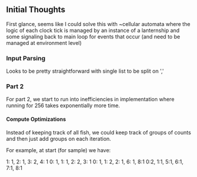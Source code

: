 ## Initial Thoughts

First glance, seems like I could solve this with ~cellular automata where the logic of each clock tick is managed by an instance of a lanternship and some signaling back to main loop for events that occur (and need to be managed at environment level)

### Input Parsing
Looks to be pretty straightforward with single list to be split on ','

### Part 2
For part 2, we start to run into inefficiencies in implementation where running for 256 takes exponentially more time. 

#### Compute Optimizations

Instead of keeping track of all fish, we could keep track of groups of counts and then just add groups on each iteration. 

For example, at start (for sample) we have: 

1: 1, 2: 1, 3: 2, 4: 1
0: 1, 1: 1, 2: 2, 3: 1
0: 1, 1: 2, 2: 1, 6: 1, 8:1
0:2, 1:1, 5:1, 6:1, 7:1, 8:1


